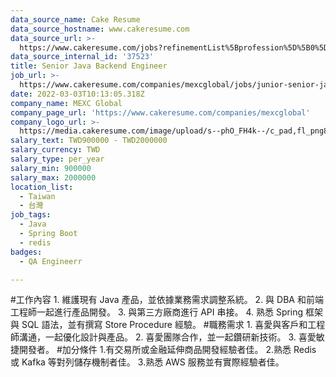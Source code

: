 ```yaml
---
data_source_name: Cake Resume
data_source_hostname: www.cakeresume.com
data_source_url: >-
  https://www.cakeresume.com/jobs?refinementList%5Bprofession%5D%5B0%5D=engineering_qa-engineer&refinementList%5Bsalary_currency%5D=TWD&range%5Bsalary_range%5D%5Bmin%5D=800096
data_source_internal_id: '37523'
title: Senior Java Backend Engineer
job_url: >-
  https://www.cakeresume.com/companies/mexcglobal/jobs/junior-senior-java-engineer
date: 2022-03-03T10:13:05.318Z
company_name: MEXC Global
company_page_url: 'https://www.cakeresume.com/companies/mexcglobal'
company_logo_url: >-
  https://media.cakeresume.com/image/upload/s--phO_FH4k--/c_pad,fl_png8,h_200,w_200/v1668742609/jyjfheirf31lydylj0xw.png
salary_text: TWD900000 - TWD2000000
salary_currency: TWD
salary_type: per_year
salary_min: 900000
salary_max: 2000000
location_list:
  - Taiwan
  - 台灣
job_tags:
  - Java
  - Spring Boot
  - redis
badges:
  - QA Engineerr

---
```


#工作內容 1. 維護現有 Java 產品，並依據業務需求調整系統。 2. 與 DBA 和前端工程師一起進行產品開發。 3. 與第三方廠商進行 API 串接。 4. 熟悉 Spring 框架與 SQL 語法，並有撰寫 Store Procedure 經驗。 #職務需求 1. 喜愛與客戶和工程師溝通，一起優化設計與產品。 2. 喜愛團隊合作，並一起鑽研新技術。 3. 喜愛敏捷開發者。 #加分條件 1.有交易所或金融延伸商品開發經驗者佳。 2.熟悉 Redis 或 Kafka 等對列儲存機制者佳。 3.熟悉 AWS 服務並有實際經驗者佳。